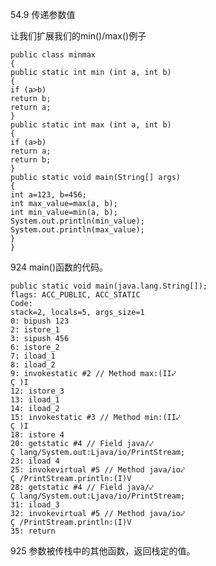 54.9 传递参数值

让我们扩展我们的min()/max()例子


    public class minmax
    {
    public static int min (int a, int b)
    {
    if (a>b)
    return b;
    return a;
    }
    public static int max (int a, int b)
    {
    if (a>b)
    return a;
    return b;
    }
    public static void main(String[] args)
    {
    int a=123, b=456;
    int max_value=max(a, b);
    int min_value=min(a, b);
    System.out.println(min_value);
    System.out.println(max_value);
    }
    }

924
main()函数的代码。

    public static void main(java.lang.String[]);
    flags: ACC_PUBLIC, ACC_STATIC
    Code:
    stack=2, locals=5, args_size=1
    0: bipush 123
    2: istore_1
    3: sipush 456
    6: istore_2
    7: iload_1
    8: iload_2
    9: invokestatic #2 // Method max:(II⤦
    Ç )I
    12: istore_3
    13: iload_1
    14: iload_2
    15: invokestatic #3 // Method min:(II⤦
    Ç )I
    18: istore 4
    20: getstatic #4 // Field java/⤦
    Ç lang/System.out:Ljava/io/PrintStream;
    23: iload 4
    25: invokevirtual #5 // Method java/io⤦
    Ç /PrintStream.println:(I)V
    28: getstatic #4 // Field java/⤦
    Ç lang/System.out:Ljava/io/PrintStream;
    31: iload_3
    32: invokevirtual #5 // Method java/io⤦
    Ç /PrintStream.println:(I)V
    35: return



925
参数被传栈中的其他函数，返回栈定的值。

